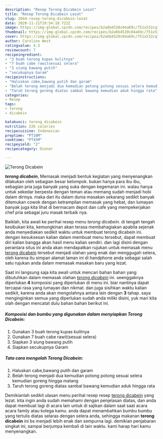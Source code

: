 ```yaml
---
description: "Resep Terong Dicabein Lezat"
title: "Resep Terong Dicabein Lezat"
slug: 2044-resep-terong-dicabein-lezat
date: 2020-11-21T19:54:10.722Z
image: https://img-global.cpcdn.com/recipes/b2a6b4520c04a69c/751x532cq70/terong-dicabein-foto-resep-utama.jpg
thumbnail: https://img-global.cpcdn.com/recipes/b2a6b4520c04a69c/751x532cq70/terong-dicabein-foto-resep-utama.jpg
cover: https://img-global.cpcdn.com/recipes/b2a6b4520c04a69c/751x532cq70/terong-dicabein-foto-resep-utama.jpg
author: Caroline West
ratingvalue: 4.3
reviewcount: 7
recipeingredient:
- "3 buah terong kupas kulitnya"
- "7 buah cabe rawitsesuai selera"
- "3 siung bawang putih"
- "secukupnya Garam"
recipeinstructions:
- "Haluskan cabe,bawang putih dan garam"
- "Belah terong menjadi dua kemudian potong potong sesuai selera kemudian goreng hingga matang"
- "Taruh terong goreng diatas sambal bawang kemudian aduk hingga rata"
categories:
- Resep
tags:
- terong
- dicabein

katakunci: terong dicabein 
nutrition: 226 calories
recipecuisine: Indonesian
preptime: "PT10M"
cooktime: "PT45M"
recipeyield: "2"
recipecategory: Dinner

---
```



![Terong Dicabein](https://img-global.cpcdn.com/recipes/b2a6b4520c04a69c/751x532cq70/terong-dicabein-foto-resep-utama.jpg)

<b><i>terong dicabein</i></b>, Memasak menjadi bentuk kegiatan yang menyenangkan dilakukan oleh sebagian besar kelompok. bukan hanya para ibu ibu, sebagian pria juga banyak yang suka dengan kegemaran ini. walau hanya untuk sekedar berpesta dengan teman atau memang sudah menjadi hobi dalam dirinya. maka dari itu dalam dunia masakan sekarang sedikit banyak ditemukan cowok dengan ketrampilan memasak yang hebat, dan lumayan banyak juga kita lihat di bermacam depot dan cafe yang mempekerjakan chef pria sebagai juru masak terbaik nya.

Baiklah, kita awali ke perihal resep menu <i>terong dicabein</i>. di tengah tengah kesibukan kita, kemungkinan akan terasa membahagiakan apabila sejenak anda menyediakan sedikit waktu untuk membuat terong dicabein ini. dengan kesuksesan kalian dalam membuat menu tersebut, dapat membuat diri kalian bangga akan hasil menu kalian sendiri. dan lagi disini dengan perantara situs ini anda akan mendapatkan rujukan untuk memasak menu <u>terong dicabein</u> tersebut menjadi olahan yang enak dan menggugah selera, oleh karena itu simpan alamat laman ini di handphone anda sebagai salah satu rujukan anda dalam memasak masakan baru yang lezat.




Saat ini langsung saja kita awali untuk mencari bahan bahan yang dibutuhkan dalam memasak olahan <u><i>terong dicabein</i></u> ini. seenggaknya diperlukan <b>4</b> komposisi yang diperlukan di menu ini. biar nantinya dapat tercapai rasa yang lumayan dan nikmat. dan juga sisihkan waktu kalian sedikit, karena anda akan mengolahnya antara lain dengan <b>3</b> tahap. saya menginginkan semua yang diperlukan sudah anda miliki disini, yuk mari kita olah dengan mencatat dulu bahan bahan berikut ini.

<!--inarticleads1-->

##### Komposisi dan bumbu yang digunakan dalam menyiapkan Terong Dicabein:

1. Gunakan 3 buah terong kupas kulitnya
1. Gunakan 7 buah cabe rawit(sesuai selera)
1. Siapkan 3 siung bawang putih
1. Siapkan secukupnya Garam




<!--inarticleads2-->

##### Tata cara mengolah Terong Dicabein:

1. Haluskan cabe,bawang putih dan garam
1. Belah terong menjadi dua kemudian potong potong sesuai selera kemudian goreng hingga matang
1. Taruh terong goreng diatas sambal bawang kemudian aduk hingga rata




Demikianlah sedikit ulasan menu perihal resep resep <u>terong dicabein</u> yang lezat. kita ingin anda sudah memahami dengan penjelasan diatas, dan anda dapat membuat lagi di acara lain untuk di sajikan dalam saat saat acara acara family atau kolega kamu. anda dapat menambahkan bumbu bumbu yang tertulis diatas selaras dengan selera anda, sehingga makanan <b>terong dicabein</b> ini bs menjadi lebih enak dan sempurna lagi. demikian penjabaran singkat ini, sampai berjumpa kembali di lain waktu. kami harap hari kamu menyenangkan.
